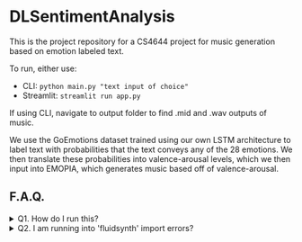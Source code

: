 # DLSentimentAnalysis
This is the project repository for a CS4644 project for music generation based on emotion labeled text.

To run, either use:
- CLI: `python main.py "text input of choice"`
- Streamlit: `streamlit run app.py`

If using CLI, navigate to output folder to find .mid and .wav outputs of music.

We use the GoEmotions dataset trained using our own LSTM architecture to label text with probabilities that the text conveys any of the 28 emotions. We then translate these probabilities into valence-arousal levels, which we then input into EMOPIA, which generates music based off of valence-arousal.

## F.A.Q.

<details>
  <summary>Q1. How do I run this?</summary>
  Install required large files:

  - [EMOPIA Transformer Checkpoint](https://drive.google.com/file/d/19Seq18b2JNzOamEQMG1uarKjj27HJkHu/view)
    - Unzip 'loss_25_params.pt' into '/models/' at the same depth as the LSTM .pth.
  - [EMOPIA Dictionary](https://drive.google.com/file/d/17dKUf33ZsDbHC5Z6rkQclge3ppDTVCMP/view)
    - Unzip files into '/data/emopia/co-representation'
   
  Install required packages; there is no 'requirements.txt'. Some unexpected packages are:
  - `pip install gdown`
  - `pip install pytorch-fast-transformers`
  - `pip install numpy==1.26.4` (if your current version is >v2.0.0
</details>

<details>
  <summary>Q2. I am running into 'fluidsynth' import errors? </summary>
  The currently recognized pypi package for `pip install fluidsynth` is **not** the correct fluidsynth package.

  For some reason it is an abandoned v0.2 package from 2012. While `pip install pyfluidsynth` is correct and updated, it does not create the bin file that fluidsynth requires.

  Instead, use Chocolatey ([install instructions here](https://chocolatey.org/install)) and run `choco install fluidsynth`. This is according to fluidsynth's actual installation instructions found on [their website](https://www.fluidsynth.org/download/)

  Note: If you are using Linux, you can sidestep this issue by using `apt-get install fluidsynth`
</details>
